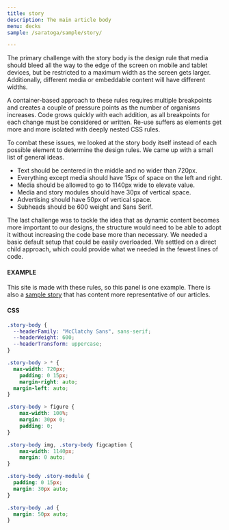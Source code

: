 ```yaml
---
title: story
description: The main article body
menu: decks
sample: /saratoga/sample/story/

---
```

The primary challenge with the story body is the design rule that media should bleed all the way to the edge of the screen on mobile and tablet devices, but be restricted to a maximum width as the screen gets larger. Additionally, different media or embeddable content will have different widths. 

A container-based approach to these rules requires multiple breakpoints and creates a couple of pressure points as the number of organisms increases. Code grows quickly with each addition, as all breakpoints for each change must be considered or written. Re-use suffers as elements get more and more isolated with deeply nested CSS rules.

To combat these issues, we looked at the story body itself instead of each possible element to determine the design rules. We came up with a small list of general ideas.

+ Text should be centered in the middle and no wider than 720px.
+ Everything except media should have 15px of space on the left and right.
+ Media should be allowed to go to 1140px wide to elevate value.
+ Media and story modules should have 30px of vertical space.
+ Advertising should have 50px of vertical space.
+ Subheads should be 600 weight and Sans Serif.

The last challenge was to tackle the idea that as dynamic content becomes more important to our designs, the structure would need to be able to adopt it without increasing the code base more than necessary. We needed a basic default setup that could be easily overloaded. We settled on a direct child approach, which could provide what we needed in the fewest lines of code.

#### EXAMPLE

This site is made with these rules, so this panel is one example. There is also a [sample story](/saratoga/sample/story/) that has content more representative of our articles. 

#### CSS
```css
.story-body {
  --headerFamily: "McClatchy Sans", sans-serif;
  --headerWeight: 600;
  --headerTransform: uppercase;
}

.story-body > * {
  max-width: 720px;
	padding: 0 15px;
	margin-right: auto;
  margin-left: auto;
}

.story-body > figure {
	max-width: 100%;
	margin: 30px 0;
	padding: 0;
}

.story-body img, .story-body figcaption {
	max-width: 1140px;
	margin: 0 auto;
}

.story-body .story-module {
  padding: 0 15px;
  margin: 30px auto;
}

.story-body .ad {
  margin: 50px auto;
}
```
